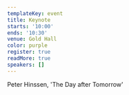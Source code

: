 ```yaml
---
templateKey: event
title: Keynote
starts: '10:00'
ends: '10:30'
venue: Gold Hall
color: purple
register: true
readMore: true
speakers: []
---
```


Peter Hinssen, 'The Day after Tomorrow'
